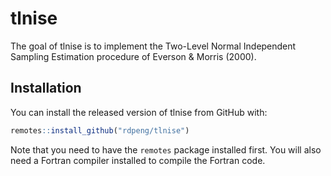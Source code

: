 # tlnise

The goal of tlnise is to implement the Two-Level Normal Independent Sampling Estimation procedure of Everson & Morris (2000).

## Installation

You can install the released version of tlnise from GitHub with:

``` r
remotes::install_github("rdpeng/tlnise")
```

Note that you need to have the `remotes` package installed first. You will also need a Fortran compiler installed to compile the Fortran code.


